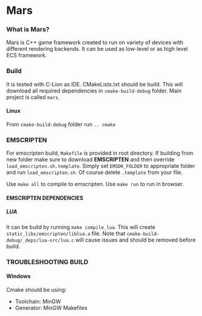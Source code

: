 # Mars

### What is Mars?

Mars is C++ game framework created to run on variety of devices with different rendering backends.
It can be used as low-level or as high level ECS framework.

### Build

It is tested with C-Lion as IDE.
CMakeLists.txt should be build.
This will download all required dependencies in `cmake-build-debug` folder.
Main project is called `mars`.

#### Linux 
From `cmake-build-debug` folder run `.. cmake`

### EMSCRIPTEN

For emscripten build, `Makefile` is provided in root directory.
If building from new folder make sure to download **EMSCRIPTEN** and then override
`load_emscripten.sh.template`. Simply set `EMSDK_FOLDER` to appropriate folder and run `load_emscripten.sh`.
Of course delete `.template` from your file.

Use `make all` to compile to emscripten.
Use `make run` to run in browser.

#### EMSCRIPTEN DEPENDENCIES 

##### LUA 
It can be build by running `make compile_lua`.
This will create `static_libs/emscripten/liblua.a` file.
Note that `cmake-build-debug/_deps/lua-src/lua.c` will cause issues and should be removed before build.

### TROUBLESHOOTING BUILD

#### Windows

Cmake should be using:
- Toolchain: MinGW
- Generator: MinGW Makefiles